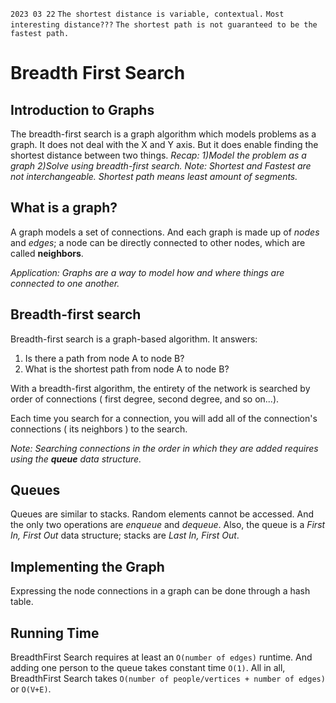 `2023 03 22`
`The shortest distance is variable, contextual.`
`Most interesting distance???`
`The shortest path is not guaranteed to be the fastest path.`
# Breadth First Search

## Introduction to Graphs
The breadth-first search is a graph algorithm which models problems as a graph. It does not deal with the X and Y axis. But it does enable finding the shortest distance between two things.
_Recap: 1)Model the problem as a graph 2)Solve using breadth-first search._ 
_Note: Shortest and Fastest are not interchangeable. Shortest path means least amount of segments._

## What is a graph?
A graph models a set of connections. And each graph is made up of _nodes_ and _edges_; a node can be directly connected to other nodes, which are called __neighbors__. 

_Application: Graphs are a way to model how and where things are connected to one another._

## Breadth-first search
Breadth-first search is a graph-based algorithm. It answers:
1. Is there a path from node A to node B?
2. What is the shortest path from node A to node B?

With a breadth-first algorithm, the entirety of the network is searched by order of connections ( first degree, second degree, and so on...). 

Each time you search for a connection, you will add all of the connection's connections ( its neighbors ) to the search. 

_Note: Searching connections in the order in which they are added requires using the __queue__ data structure._

## Queues
Queues are similar to stacks. Random elements cannot be accessed. And the only two operations are _enqueue_ and _dequeue_. Also, the queue is a _First In, First Out_ data structure; stacks are _Last In, First Out_.

## Implementing the Graph
Expressing the node connections in a graph can be done through a hash table. 

## Running Time
BreadthFirst Search requires at least an `O(number of edges)` runtime. And adding one person to the queue takes constant time `O(1)`. All in all, BreadthFirst Search takes `O(number of people/vertices + number of edges)` or `O(V+E)`. 
